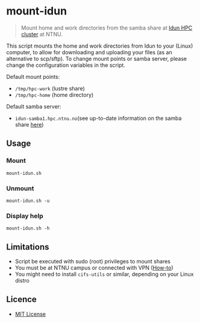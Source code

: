 # mount-idun

> Mount home and work directories from the samba share at [Idun HPC cluster](https://www.hpc.ntnu.no/display/hpc/Idun+Cluster) at NTNU.

This script mounts the home and work directories from Idun to your (Linux) computer, to allow for downloading and uploading your files (as an alternative to scp/sftp).
To change mount points or samba server, please change the configuration variables in the script.

Default mount points:

* `/tmp/hpc-work` (lustre share)
* `/tmp/hpc-home` (home directory)

Default samba server:

* `idun-samba1.hpc.ntnu.no`(see up-to-date information on the samba share [here](https://www.hpc.ntnu.no/display/hpc/Transferring+Data))

## Usage

### Mount

    mount-idun.sh
   
### Unmount
 
    mount-idun.sh -u
   
### Display help
 
    mount-idun.sh -h

## Limitations

* Script be executed with sudo (root) privileges to mount shares
* You must be at NTNU campus or connected with VPN ([How-to](https://innsida.ntnu.no/wiki/-/wiki/English/Install+VPN)) 
* You might need to install `cifs-utils` or similar, depending on your Linux distro

## Licence

* [MIT License](LICENSE)
